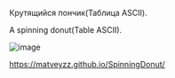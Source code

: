 Крутящийся пончик(Таблица ASCII).

A spinning donut(Table ASCII).

![image](https://github.com/user-attachments/assets/dca0974a-7902-40a5-9950-ecfe2ec7e7b2)

https://matveyzz.github.io/SpinningDonut/
